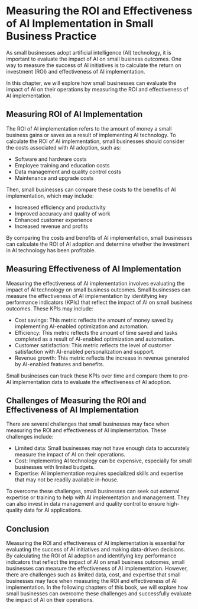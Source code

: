 Measuring the ROI and Effectiveness of AI Implementation in Small Business Practice
======================================================================================================================================================

As small businesses adopt artificial intelligence (AI) technology, it is important to evaluate the impact of AI on small business outcomes. One way to measure the success of AI initiatives is to calculate the return on investment (ROI) and effectiveness of AI implementation.

In this chapter, we will explore how small businesses can evaluate the impact of AI on their operations by measuring the ROI and effectiveness of AI implementation.

Measuring ROI of AI Implementation
----------------------------------

The ROI of AI implementation refers to the amount of money a small business gains or saves as a result of implementing AI technology. To calculate the ROI of AI implementation, small businesses should consider the costs associated with AI adoption, such as:

* Software and hardware costs
* Employee training and education costs
* Data management and quality control costs
* Maintenance and upgrade costs

Then, small businesses can compare these costs to the benefits of AI implementation, which may include:

* Increased efficiency and productivity
* Improved accuracy and quality of work
* Enhanced customer experience
* Increased revenue and profits

By comparing the costs and benefits of AI implementation, small businesses can calculate the ROI of AI adoption and determine whether the investment in AI technology has been profitable.

Measuring Effectiveness of AI Implementation
--------------------------------------------

Measuring the effectiveness of AI implementation involves evaluating the impact of AI technology on small business outcomes. Small businesses can measure the effectiveness of AI implementation by identifying key performance indicators (KPIs) that reflect the impact of AI on small business outcomes. These KPIs may include:

* Cost savings: This metric reflects the amount of money saved by implementing AI-enabled optimization and automation.
* Efficiency: This metric reflects the amount of time saved and tasks completed as a result of AI-enabled optimization and automation.
* Customer satisfaction: This metric reflects the level of customer satisfaction with AI-enabled personalization and support.
* Revenue growth: This metric reflects the increase in revenue generated by AI-enabled features and benefits.

Small businesses can track these KPIs over time and compare them to pre-AI implementation data to evaluate the effectiveness of AI adoption.

Challenges of Measuring the ROI and Effectiveness of AI Implementation
----------------------------------------------------------------------

There are several challenges that small businesses may face when measuring the ROI and effectiveness of AI implementation. These challenges include:

* Limited data: Small businesses may not have enough data to accurately measure the impact of AI on their operations.
* Cost: Implementing AI technology can be expensive, especially for small businesses with limited budgets.
* Expertise: AI implementation requires specialized skills and expertise that may not be readily available in-house.

To overcome these challenges, small businesses can seek out external expertise or training to help with AI implementation and management. They can also invest in data management and quality control to ensure high-quality data for AI applications.

Conclusion
----------

Measuring the ROI and effectiveness of AI implementation is essential for evaluating the success of AI initiatives and making data-driven decisions. By calculating the ROI of AI adoption and identifying key performance indicators that reflect the impact of AI on small business outcomes, small businesses can measure the effectiveness of AI implementation. However, there are challenges such as limited data, cost, and expertise that small businesses may face when measuring the ROI and effectiveness of AI implementation. In the following chapters of this book, we will explore how small businesses can overcome these challenges and successfully evaluate the impact of AI on their operations.


